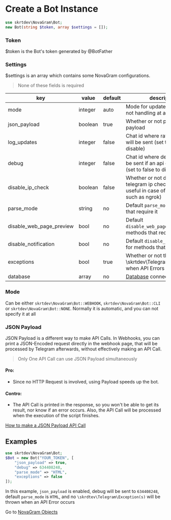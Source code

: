 # Create a Bot Instance

```php
use skrtdev\NovaGram\Bot;
new Bot(string $token, array $settings = []);
```

### Token
$token is the Bot's token generated by @BotFather

### Settings
$settings is an array which contains some NovaGram configurations.
> None of these fields is required

| key                      | value   | default | description                                                                                        |
|--------------------------|---------|---------|----------------------------------------------------------------------------------------------------|
| mode                     | integer | auto    | Mode for update handling (or not handling at all)                                                  |
| json_payload             | boolean | true    | Whether or not print json payload                                                                  |
| log_updates              | integer | false   | Chat id where raw json updates will be sent (set to false to disable)                              |
| debug                    | integer | false   | Chat id where debug logs will be sent if an api error occurs (set to false to disable)             |
| disable_ip_check         | boolean | false   | Whether or not disable telegram ip check (could be useful in case of reverse proxy, such as ngrok) |
| parse_mode               | string  | no      | Default `parse_mode` for methods that require it                                                   |
| disable_web_page_preview | bool    | no      | Default `disable_web_page_preview` for methods that require it                                     |
| disable_notification     | bool    | no      | Default `disable_notification` for methods that require it                                         |
| exceptions               | bool    | true    | Whether or not throw \skrtdev\Telegram\Exception(s) when API Errors occurs                         |
| database                 | array   | no      | [Database](database.md) connection info                                                            |

### Mode

Can be either `skrtdev\NovaGram\Bot::WEBHOOK`, `skrtdev\NovaGram\Bot::CLI` or `skrtdev\NovaGram\Bot::NONE`.
Normally it is automatic, and you can not specify it at all

### JSON Payload

JSON Payload is a different way to make API Calls.
In Webhooks, you can print a JSON-Encoded request directly in the webhook page, that will be processed by Telegram afterwards, without effectively making an API Call.
> Only One API Call can use JSON Payload simultaneously

#### Pro:
   * Since no HTTP Request is involved, using Payload speeds up the bot.

#### Contro:
   * The API Call is printed in the response, so you won't be able to get its result, nor know if an error occurs. Also, the API Call will be processed when the execution of the script finishes.

[How to make a JSON Payload API Call](requests.md)

## Examples

```php
use skrtdev\NovaGram\Bot;
$Bot = new Bot("YOUR_TOKEN", [
    "json_payload" => true,
    "debug" => 634408248,
    "parse_mode" => "HTML",
    "exceptions" => false
]);
```

In this example, `json_payload` is enabled, debug will be sent to `634408248`, default `parse_mode` is `HTML`, and no `\skrdtev\Telegram\Exception(s)` will be thrown when an API Error occurs

Go to [NovaGram Objects](objects.md)
